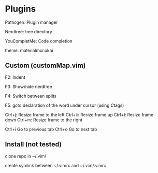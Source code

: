 # Plugins

Pathogen: Plugin manager

Nerdtree: tree directory

YouCompletMe: Code completion

theme: materialmonokai

## Custom (customMap.vim)
F2: Indent

F3: Show/hide nerdtree

F4: Switch between splits

F5: goto declaration of the word under cursor (using Ctags)

Ctrl+j: Resize frame to the left
Ctrl+k: Resize frame up
Ctrl+l: Resize frame down
Ctrl+m: Resize frame to the right

Ctrl+i Go to previous tab 
Ctrl+o Go to next tab

## Install (not tested)

clone repo in ~/.vim/

create symlink between ~/.vimrc and ~/.vim/.vimrc
